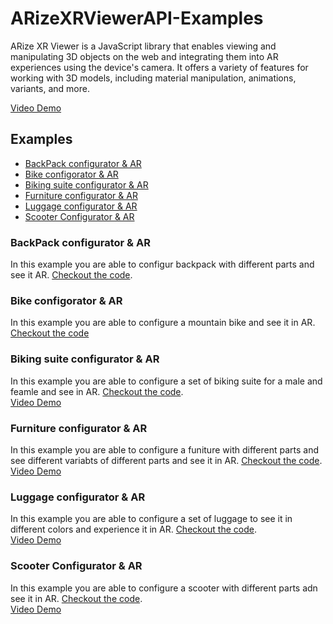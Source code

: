 # ARizeXRViewerAPI-Examples
 ARize XR Viewer is a JavaScript library that enables viewing and manipulating 3D objects on the web and integrating them into AR experiences using the device's camera. It offers a variety of features for working with 3D models, including material manipulation, animations, variants, and more.

[Video Demo](https://youtu.be/f-FxIBNaI7w)



<!-- TABLE OF CONTENTS -->
## Examples

* [BackPack configurator & AR](#backpack-configurator--ar)
* [Bike configorator & AR](#bike-configorator--ar)
* [Biking suite configurator & AR](#biking-suite-configurator--ar)
* [Furniture configurator & AR](#furniture-configurator--ar)
* [Luggage configurator & AR](#luggage-configurator--ar)
* [Scooter Configurator & AR](#scooter-configurator--ar)

### BackPack configurator & AR
In this example you are able to configur backpack with different parts and see it AR.
[Checkout the code](https://github.com/ARizeDevs/ARizeXRViewerAPI-Examples/tree/main/backpack). <br>


### Bike configorator & AR
In this example you are able to configure a mountain bike and see it in AR.
[Checkout the code](https://github.com/ARizeDevs/ARizeXRViewerAPI-Examples/tree/main/bike)


### Biking suite configurator & AR
In this example you are able to configure a set of biking suite for a male and feamle and see in AR.
[Checkout the code](https://github.com/ARizeDevs/ARizeXRViewerAPI-Examples/tree/main/biking-suite). <br>
[Video Demo](https://youtu.be/E1HhVkFE9hw)

### Furniture configurator & AR
In this example you are able to configure a funiture with different parts and see different variabts of different parts and see it in AR.
[Checkout the code](https://github.com/ARizeDevs/ARizeXRViewerAPI-Examples/tree/main/furniture). <br>
[Video Demo](https://youtu.be/nY8uEroBMqQ)

### Luggage configurator & AR
In this example you are able to configure a set of luggage to see it in different colors and experience it in AR.
[Checkout the code](https://github.com/ARizeDevs/ARizeXRViewerAPI-Examples/tree/main/luggage). <br>
[Video Demo](https://youtu.be/Kz0lRJNCeAE)

### Scooter Configurator & AR
In this example you are able to configure a scooter with different parts adn see it in AR.
[Checkout the code](https://github.com/ARizeDevs/ARizeXRViewerAPI-Examples/tree/main/scooter). <br>
[Video Demo](https://youtu.be/AGD-Zi3c5NU)
